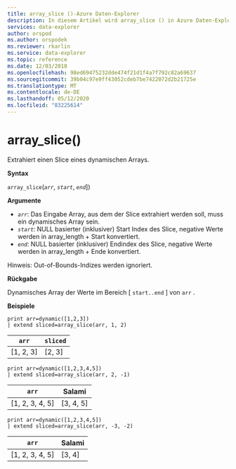 ```yaml
---
title: array_slice ()-Azure Daten-Explorer
description: In diesem Artikel wird array_slice () in Azure Daten-Explorer beschrieben.
services: data-explorer
author: orspod
ms.author: orspodek
ms.reviewer: rkarlin
ms.service: data-explorer
ms.topic: reference
ms.date: 12/03/2018
ms.openlocfilehash: 98ed69475232dde474f21d1f4a7f792c82a69637
ms.sourcegitcommit: 39b04c97e9ff43052cdeb7be7422072d2b21725e
ms.translationtype: MT
ms.contentlocale: de-DE
ms.lasthandoff: 05/12/2020
ms.locfileid: "83225614"
---
```

# <a name="array_slice"></a>array_slice()

Extrahiert einen Slice eines dynamischen Arrays.

**Syntax**

`array_slice`(*`arr`*, *`start`*, *`end`*])

**Argumente**

* *`arr`*: Das Eingabe Array, aus dem der Slice extrahiert werden soll, muss ein dynamisches Array sein.
* *`start`*: NULL basierter (inklusiver) Start Index des Slice, negative Werte werden in array_length + Start konvertiert.
* *`end`*: NULL basierter (inklusiver) Endindex des Slice, negative Werte werden in array_length + Ende konvertiert.

Hinweis: Out-of-Bounds-Indizes werden ignoriert.

**Rückgabe**

Dynamisches Array der Werte im Bereich [ `start..end` ] von `arr` .

**Beispiele**

<!-- csl: https://help.kusto.windows.net:443/Samples -->
```kusto
print arr=dynamic([1,2,3]) 
| extend sliced=array_slice(arr, 1, 2)
```
|`arr`|`sliced`|
|---|---|
|[1, 2, 3]|[2, 3]|

<!-- csl: https://help.kusto.windows.net:443/Samples -->
```kusto
print arr=dynamic([1,2,3,4,5]) 
| extend sliced=array_slice(arr, 2, -1)
```
|`arr`|Salami|
|---|---|
|[1, 2, 3, 4, 5]|[3, 4, 5]|

<!-- csl: https://help.kusto.windows.net:443/Samples -->
```kusto
print arr=dynamic([1,2,3,4,5]) 
| extend sliced=array_slice(arr, -3, -2)
```
|`arr`|Salami|
|---|---|
|[1, 2, 3, 4, 5]|[3, 4]|
